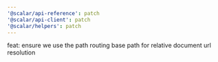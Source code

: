 ```yaml
---
'@scalar/api-reference': patch
'@scalar/api-client': patch
'@scalar/helpers': patch
---
```


feat: ensure we use the path routing base path for relative document url resolution

